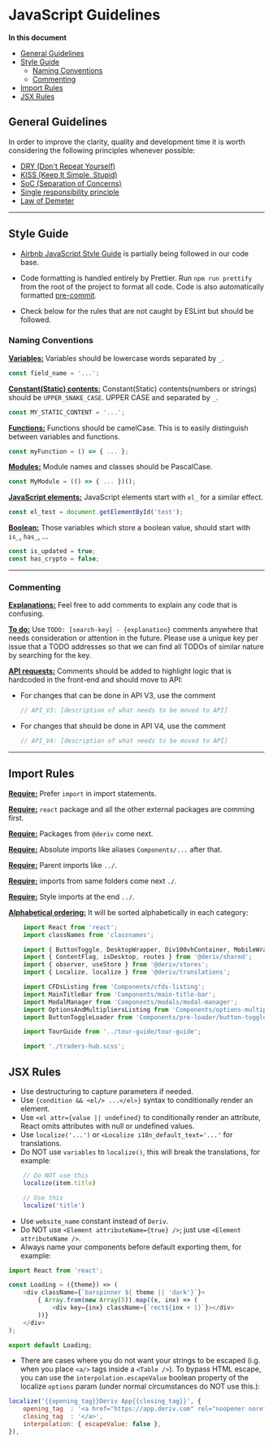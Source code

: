 # JavaScript Guidelines

**In this document**

-   [General Guidelines](#general-guidelines)
-   [Style Guide](#style-guide)
    -   [Naming Conventions](#naming-conventions)
    -   [Commenting](#commenting)
-   [Import Rules](#import-rules)
-   [JSX Rules](#jsx-rules)

## General Guidelines

In order to improve the clarity, quality and development time it is worth considering the following principles whenever possible:

-   [DRY (Don't Repeat Yourself)](https://en.wikipedia.org/wiki/Don't_repeat_yourself)
-   [KISS (Keep It Simple, Stupid)](https://en.wikipedia.org/wiki/KISS_principle)
-   [SoC (Separation of Concerns)](https://en.wikipedia.org/wiki/Separation_of_concerns)
-   [Single responsibility principle](https://en.wikipedia.org/wiki/Single_responsibility_principle)
-   [Law of Demeter](https://en.wikipedia.org/wiki/Law_of_Demeter)

---

## Style Guide

-   [Airbnb JavaScript Style Guide](https://github.com/airbnb/javascript/blob/master/README.md) is partially being followed in our code base.

-   Code formatting is handled entirely by Prettier. Run `npm run prettify` from the root of the project to format all code. Code is also automatically formatted [pre-commit](https://www.atlassian.com/git/tutorials/git-hooks).

-   Check below for the rules that are not caught by ESLint but should be followed.

### Naming Conventions

<a id="naming-conventions-variables"></a>
**[Variables:](#naming-conventions-variables)** Variables should be lowercase words separated by `_`.

```JavaScript
const field_name = '...';
```

<a id="naming-conventions-constant-contents"></a>
**[Constant(Static) contents:](#naming-conventions-constant-contents)** Constant(Static) contents(numbers or strings) should be `UPPER_SNAKE_CASE`. UPPER CASE and separated by `_`.

```JavaScript
const MY_STATIC_CONTENT = '...';
```

<a id="naming-conventions-functions"></a>
**[Functions:](#naming-conventions-functions)** Functions should be camelCase. This is to easily distinguish between variables and functions.

```JavaScript
const myFunction = () => { ... };
```

<a id="naming-conventions-modules"></a>
**[Modules:](#naming-conventions-modules)** Module names and classes should be PascalCase.

```JavaScript
const MyModule = (() => { ... })();
```

<a id="naming-conventions-javascript-elements"></a>
**[JavaScript elements:](#naming-conventions-javascript-elements)** JavaScript elements start with `el_` for a similar effect.

```JavaScript
const el_test = document.getElementById('test');
```

<a id="naming-conventions-boolean"></a>
**[Boolean:](#naming-conventions-boolean)** Those variables which store a boolean value, should start with `is_`, `has_`, ...

```JavaScript
const is_updated = true;
const has_crypto = false;
```

---

### Commenting

<a id="commenting-explanations"></a>
**[Explanations:](#commenting-explanations)** Feel free to add comments to explain any code that is confusing.

<a id="commenting-todo"></a>
**[To do:](#commenting-todo)** Use `TODO: [search-key] - {explanation}` comments anywhere that needs consideration or attention in the future. Please use a unique key per issue that a TODO addresses so that we can find all TODOs of similar nature by searching for the key.

<a id="commenting-api-requests"></a>
**[API requests:](#commenting-api-requests)** Comments should be added to highlight logic that is hardcoded in the front-end and should move to API:

-   For changes that can be done in API V3, use the comment

    ```JavaScript
    // API_V3: [description of what needs to be moved to API]
    ```

-   For changes that should be done in API V4, use the comment

    ```JavaScript
    // API_V4: [description of what needs to be moved to API]
    ```

---

## Import Rules

<a id="import-rules-require"></a>
**[Require:](#import-rules-require)** Prefer `import` in import statements.

<a id="import-rules-react"></a>
**[Require:](#import-rules-react)** `react` package and all the other external packages are comming first.

<a id="import-rules-deriv"></a>
**[Require:](#import-rules-deriv)** Packages from `@deriv` come next.

<a id="import-rules-absolute"></a>
**[Require:](#import-rules-absolute)** Absolute imports like aliases `Components/...` after that.

<a id="import-rules-parent"></a>
**[Require:](#import-rules-parent)** Parent imports like `../`.

<a id="import-rules-folder"></a>
**[Require:](#import-rules-folder)** imports from same folders come next `./`.

<a id="import-rules-style"></a>
**[Require:](#import-rules-style)** Style imports at the end `../`.

<a id="import-rules-alphabetical-ordering"></a>
**[Alphabetical ordering:](#import-rules-alphabetical-ordering)** It will be sorted alphabetically in each category:

```JavaScript
    import React from 'react';
    import classNames from 'classnames';

    import { ButtonToggle, DesktopWrapper, Div100vhContainer, MobileWrapper, Text } from '@deriv/components';
    import { ContentFlag, isDesktop, routes } from '@deriv/shared';
    import { observer, useStore } from '@deriv/stores';
    import { Localize, localize } from '@deriv/translations';

    import CFDsListing from 'Components/cfds-listing';
    import MainTitleBar from 'Components/main-title-bar';
    import ModalManager from 'Components/modals/modal-manager';
    import OptionsAndMultipliersListing from 'Components/options-multipliers-listing';
    import ButtonToggleLoader from 'Components/pre-loader/button-toggle-loader';

    import TourGuide from '../tour-guide/tour-guide';

    import './traders-hub.scss';
```

## JSX Rules

-   Use destructuring to capture parameters if needed.
-   Use `{condition && <el/> ...</el>}` syntax to conditionally render an element.
-   Use `<el attr={value || undefined}` to conditionally render an attribute, React omits attributes with null or undefined values.
-   Use `localize('...')` or `<Localize i18n_default_text='...'` for translations.
-   Do NOT use `variables` to `localize()`, this will break the translations, for example:

```JavaScript
    // Do NOT use this
    localize(item.title)

    // Use this
    localize('title')
```

-   Use `website_name` constant instead of `Deriv`.
-   Do NOT use `<Element attributeName={true} />`; just use `<Element attributeName />`.
-   Always name your components before default exporting them, for example:

```JavaScript
import React from 'react';

const Loading = ({theme}) => (
    <div className={`barspinner ${ theme || 'dark'}`}>
        { Array.from(new Array(5)).map((x, inx) => (
            <div key={inx} className={`rect${inx + 1}`}></div>
        ))}
    </div>
);

export default Loading;
```

-   There are cases where you do not want your strings to be escaped (i.g. when you place `<a/>` tags inside a `<Table />`). To bypass HTML escape, you can use the `interpolation.escapeValue` boolean property of the localize `options` param (under normal circumstances do NOT use this.):

```JavaScript
localize('{{opening_tag}}Deriv App{{closing_tag}}', {
    opening_tag  : '<a href="https://app.deriv.com" rel="noopener noreferrer" target="_blank" class="link">',
    closing_tag  : '</a>',
    interpolation: { escapeValue: false },
}),
```

